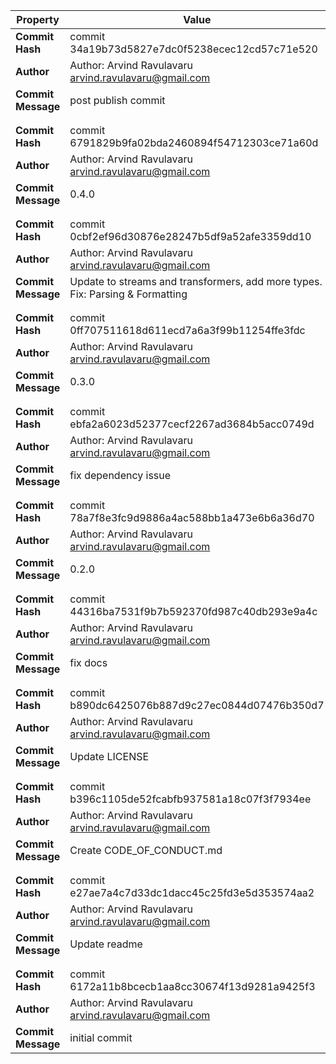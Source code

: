 | Property           | Value                                                                         |
| ------------------ | ----------------------------------------------------------------------------- |
| **Commit Hash**    | commit 34a19b73d5827e7dc0f5238ecec12cd57c71e520                               |
| **Author**         | Author: Arvind Ravulavaru <arvind.ravulavaru@gmail.com>                       |
| **Commit Message** | post publish commit                                                           |
|                    |                                                                               |
|                    |                                                                               |
| **Commit Hash**    | commit 6791829b9fa02bda2460894f54712303ce71a60d                               |
| **Author**         | Author: Arvind Ravulavaru <arvind.ravulavaru@gmail.com>                       |
| **Commit Message** | 0.4.0                                                                         |
|                    |                                                                               |
|                    |                                                                               |
| **Commit Hash**    | commit 0cbf2ef96d30876e28247b5df9a52afe3359dd10                               |
| **Author**         | Author: Arvind Ravulavaru <arvind.ravulavaru@gmail.com>                       |
| **Commit Message** | Update to streams and transformers, add more types. Fix: Parsing & Formatting |
|                    |                                                                               |
|                    |                                                                               |
| **Commit Hash**    | commit 0ff707511618d611ecd7a6a3f99b11254ffe3fdc                               |
| **Author**         | Author: Arvind Ravulavaru <arvind.ravulavaru@gmail.com>                       |
| **Commit Message** | 0.3.0                                                                         |
|                    |                                                                               |
|                    |                                                                               |
| **Commit Hash**    | commit ebfa2a6023d52377cecf2267ad3684b5acc0749d                               |
| **Author**         | Author: Arvind Ravulavaru <arvind.ravulavaru@gmail.com>                       |
| **Commit Message** | fix dependency issue                                                          |
|                    |                                                                               |
|                    |                                                                               |
| **Commit Hash**    | commit 78a7f8e3fc9d9886a4ac588bb1a473e6b6a36d70                               |
| **Author**         | Author: Arvind Ravulavaru <arvind.ravulavaru@gmail.com>                       |
| **Commit Message** | 0.2.0                                                                         |
|                    |                                                                               |
|                    |                                                                               |
| **Commit Hash**    | commit 44316ba7531f9b7b592370fd987c40db293e9a4c                               |
| **Author**         | Author: Arvind Ravulavaru <arvind.ravulavaru@gmail.com>                       |
| **Commit Message** | fix docs                                                                      |
|                    |                                                                               |
|                    |                                                                               |
| **Commit Hash**    | commit b890dc6425076b887d9c27ec0844d07476b350d7                               |
| **Author**         | Author: Arvind Ravulavaru <arvind.ravulavaru@gmail.com>                       |
| **Commit Message** | Update LICENSE                                                                |
|                    |                                                                               |
|                    |                                                                               |
| **Commit Hash**    | commit b396c1105de52fcabfb937581a18c07f3f7934ee                               |
| **Author**         | Author: Arvind Ravulavaru <arvind.ravulavaru@gmail.com>                       |
| **Commit Message** | Create CODE_OF_CONDUCT.md                                                     |
|                    |                                                                               |
|                    |                                                                               |
| **Commit Hash**    | commit e27ae7a4c7d33dc1dacc45c25fd3e5d353574aa2                               |
| **Author**         | Author: Arvind Ravulavaru <arvind.ravulavaru@gmail.com>                       |
| **Commit Message** | Update readme                                                                 |
|                    |                                                                               |
|                    |                                                                               |
| **Commit Hash**    | commit 6172a11b8bcecb1aa8cc30674f13d9281a9425f3                               |
| **Author**         | Author: Arvind Ravulavaru <arvind.ravulavaru@gmail.com>                       |
| **Commit Message** | initial commit                                                                |